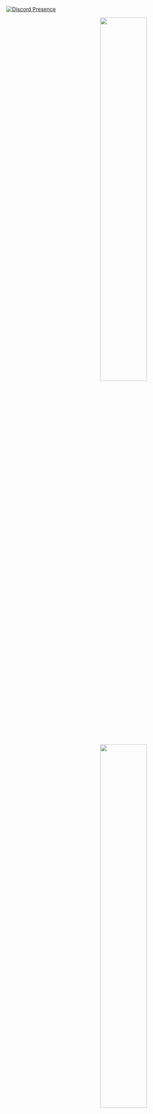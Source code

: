 <a href="https://discord.com/users/971337919136690207" target="_blank"><img src=https://lanyard.cnrad.dev/api/971337919136690207 alt="Discord Presence"></a>
  
<a href="https://github.com/517c">
  <img align="right" width="50%" src="https://github-readme-stats.vercel.app/api?username=517c&theme=dark&show_icons=true)">
  <img align="right" width="50%" src="https://github-readme-streak-stats.herokuapp.com/?user=517c&theme=dark">
</a>
